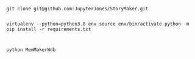 <code>
git clone git@github.com:JupyterJones/StoryMaker.git

virtualenv --python=python3.8 env
source env/bin/activate
python -m pip install -r requirements.txt

python MemMakerWdb
</code>

